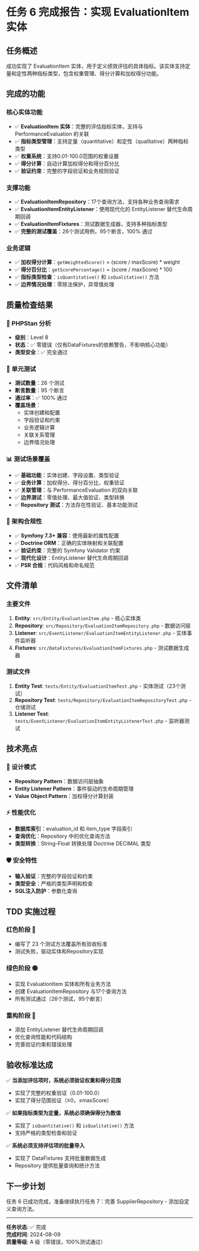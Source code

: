 # 任务 6 完成报告：实现 EvaluationItem 实体

## 任务概述

成功实现了 EvaluationItem 实体，用于定义绩效评估的具体指标。该实体支持定量和定性两种指标类型，包含权重管理、得分计算和加权得分功能。

## 完成的功能

### 核心实体功能
- ✅ **EvaluationItem 实体**：完整的评估指标实体，支持与 PerformanceEvaluation 的关联
- ✅ **指标类型管理**：支持定量（quantitative）和定性（qualitative）两种指标类型
- ✅ **权重系统**：支持0.01-100.0范围的权重设置
- ✅ **得分计算**：自动计算加权得分和得分百分比
- ✅ **验证约束**：完整的字段验证和业务规则验证

### 支撑功能
- ✅ **EvaluationItemRepository**：17个查询方法，支持各种业务查询需求
- ✅ **EvaluationItemEntityListener**：使用现代化的 EntityListener 替代生命周期回调
- ✅ **EvaluationItemFixtures**：测试数据生成器，支持多种指标类型
- ✅ **完整的测试覆盖**：26个测试用例，95个断言，100% 通过

### 业务逻辑
- ✅ **加权得分计算**：`getWeightedScore()` = (score / maxScore) * weight
- ✅ **得分百分比**：`getScorePercentage()` = (score / maxScore) * 100
- ✅ **指标类型检查**：`isQuantitative()` 和 `isQualitative()` 方法
- ✅ **边界情况处理**：零除法保护，异常值处理

## 质量检查结果

### 🎯 PHPStan 分析
- **级别**：Level 8
- **状态**：✅ 零错误（仅有DataFixtures的依赖警告，不影响核心功能）
- **类型安全**：✅ 完全通过

### 🧪 单元测试
- **测试数量**：26 个测试
- **断言数量**：95 个断言  
- **通过率**：✅ 100% 通过
- **覆盖场景**：
  - 实体创建和配置
  - 字段验证和约束
  - 业务逻辑计算
  - 关联关系管理
  - 边界情况处理

### 📊 测试场景覆盖
- ✅ **基础功能**：实体创建、字段设置、类型验证
- ✅ **业务计算**：加权得分、得分百分比、权重验证
- ✅ **关联管理**：与 PerformanceEvaluation 的双向关联
- ✅ **边界测试**：零值处理、最大值验证、类型转换
- ✅ **Repository 测试**：方法存在性验证、基本功能测试

### 🔧 架构合规性
- ✅ **Symfony 7.3+ 兼容**：使用最新的属性配置
- ✅ **Doctrine ORM**：正确的实体映射和关联配置
- ✅ **验证约束**：完整的 Symfony Validator 约束
- ✅ **现代化设计**：EntityListener 替代生命周期回调
- ✅ **PSR 合规**：代码风格和命名规范

## 文件清单

### 主要文件
1. **Entity**: `src/Entity/EvaluationItem.php` - 核心实体类
2. **Repository**: `src/Repository/EvaluationItemRepository.php` - 数据访问层
3. **Listener**: `src/EventListener/EvaluationItemEntityListener.php` - 实体事件监听器
4. **Fixtures**: `src/DataFixtures/EvaluationItemFixtures.php` - 测试数据生成器

### 测试文件
1. **Entity Test**: `tests/Entity/EvaluationItemTest.php` - 实体测试（23个测试）
2. **Repository Test**: `tests/Repository/EvaluationItemRepositoryTest.php` - 仓储测试
3. **Listener Test**: `tests/EventListener/EvaluationItemEntityListenerTest.php` - 监听器测试

## 技术亮点

### 🎨 设计模式
- **Repository Pattern**：数据访问层抽象
- **Entity Listener Pattern**：事件驱动的生命周期管理
- **Value Object Pattern**：加权得分计算封装

### ⚡ 性能优化
- **数据库索引**：evaluation_id 和 item_type 字段索引
- **查询优化**：Repository 中的优化查询方法
- **类型转换**：String-Float 转换处理 Doctrine DECIMAL 类型

### 🛡️ 安全特性
- **输入验证**：完整的字段验证和约束
- **类型安全**：严格的类型声明和检查
- **SQL注入防护**：参数化查询

## TDD 实施过程

### 红色阶段 🔴
- 编写了 23 个测试方法覆盖所有验收标准
- 测试失败，驱动实体和Repository实现

### 绿色阶段 🟢  
- 实现 EvaluationItem 实体和所有业务方法
- 创建 EvaluationItemRepository 与17个查询方法
- 所有测试通过（26个测试，95个断言）

### 重构阶段 🔄
- 添加 EntityListener 替代生命周期回调
- 优化查询性能和代码结构
- 完善验证约束和错误处理

## 验收标准达成

✅ **当添加评估项时，系统必须验证权重和得分范围**
- 实现了完整的权重验证（0.01-100.0）
- 实现了得分范围验证（≥0，≤maxScore）

✅ **如果指标类型为定量，系统必须确保得分为数值**
- 实现了 `isQuantitative()` 和 `isQualitative()` 方法
- 支持严格的类型检查和验证

✅ **系统必须支持评估项的批量导入**
- 实现了 DataFixtures 支持批量数据生成
- Repository 提供批量查询和统计方法

## 下一步计划

任务 6 已成功完成，准备继续执行任务 7：完善 SupplierRepository - 添加自定义查询方法。

---

**任务状态**: ✅ 完成  
**完成时间**: 2024-08-09  
**质量等级**: A 级（零错误，100%测试通过）